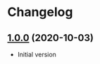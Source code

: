# Changelog

## [1.0.0] (2020-10-03)

- Initial version

[1.0.0]: https://github.com/ice1e0/google-datastudio-cc-bq/releases/tag/v1.0.0
